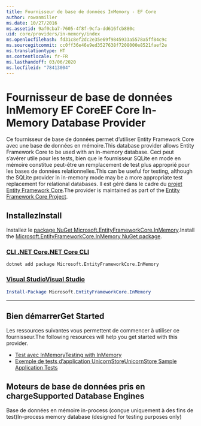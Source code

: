 ```yaml
---
title: Fournisseur de base de données InMemory - EF Core
author: rowanmiller
ms.date: 10/27/2016
ms.assetid: 9af0cba7-7605-4f8f-9cfa-dd616fcb880c
uid: core/providers/in-memory/index
ms.openlocfilehash: fd31c8ef2dc2e35e69f9845933a5578a5ff84c9c
ms.sourcegitcommit: cc0ff36e46e9ed3527638f7208000e8521faef2e
ms.translationtype: HT
ms.contentlocale: fr-FR
ms.lasthandoff: 03/06/2020
ms.locfileid: "78413004"
---
```

# <a name="ef-core-in-memory-database-provider"></a><span data-ttu-id="08e33-102">Fournisseur de base de données InMemory EF Core</span><span class="sxs-lookup"><span data-stu-id="08e33-102">EF Core In-Memory Database Provider</span></span>

<span data-ttu-id="08e33-103">Ce fournisseur de base de données permet d’utiliser Entity Framework Core avec une base de données en mémoire.</span><span class="sxs-lookup"><span data-stu-id="08e33-103">This database provider allows Entity Framework Core to be used with an in-memory database.</span></span> <span data-ttu-id="08e33-104">Ceci peut s’avérer utile pour les tests, bien que le fournisseur SQLite en mode en mémoire constitue peut-être un remplacement de test plus approprié pour les bases de données relationnelles.</span><span class="sxs-lookup"><span data-stu-id="08e33-104">This can be useful for testing, although the SQLite provider in in-memory mode may be a more appropriate test replacement for relational databases.</span></span> <span data-ttu-id="08e33-105">Il est géré dans le cadre du [projet Entity Framework Core](https://github.com/aspnet/EntityFrameworkCore).</span><span class="sxs-lookup"><span data-stu-id="08e33-105">The provider is maintained as part of the [Entity Framework Core Project](https://github.com/aspnet/EntityFrameworkCore).</span></span>

## <a name="install"></a><span data-ttu-id="08e33-106">Installez</span><span class="sxs-lookup"><span data-stu-id="08e33-106">Install</span></span>

<span data-ttu-id="08e33-107">Installez le [package NuGet Microsoft.EntityFrameworkCore.InMemory](https://www.nuget.org/packages/Microsoft.EntityFrameworkCore.InMemory/).</span><span class="sxs-lookup"><span data-stu-id="08e33-107">Install the [Microsoft.EntityFrameworkCore.InMemory NuGet package](https://www.nuget.org/packages/Microsoft.EntityFrameworkCore.InMemory/).</span></span>

### <a name="net-core-cli"></a>[<span data-ttu-id="08e33-108">CLI .NET Core</span><span class="sxs-lookup"><span data-stu-id="08e33-108">.NET Core CLI</span></span>](#tab/dotnet-core-cli)

```dotnetcli
dotnet add package Microsoft.EntityFrameworkCore.InMemory
```

### <a name="visual-studio"></a>[<span data-ttu-id="08e33-109">Visual Studio</span><span class="sxs-lookup"><span data-stu-id="08e33-109">Visual Studio</span></span>](#tab/vs)

``` powershell
Install-Package Microsoft.EntityFrameworkCore.InMemory
```

***

## <a name="get-started"></a><span data-ttu-id="08e33-110">Bien démarrer</span><span class="sxs-lookup"><span data-stu-id="08e33-110">Get Started</span></span>

<span data-ttu-id="08e33-111">Les ressources suivantes vous permettent de commencer à utiliser ce fournisseur.</span><span class="sxs-lookup"><span data-stu-id="08e33-111">The following resources will help you get started with this provider.</span></span>

* [<span data-ttu-id="08e33-112">Test avec InMemory</span><span class="sxs-lookup"><span data-stu-id="08e33-112">Testing with InMemory</span></span>](../../miscellaneous/testing/in-memory.md)
* [<span data-ttu-id="08e33-113">Exemple de tests d’application UnicornStore</span><span class="sxs-lookup"><span data-stu-id="08e33-113">UnicornStore Sample Application Tests</span></span>](https://github.com/rowanmiller/UnicornStore/blob/master/UnicornStore/src/UnicornStore.Tests/Controllers/ShippingControllerTests.cs)

## <a name="supported-database-engines"></a><span data-ttu-id="08e33-114">Moteurs de base de données pris en charge</span><span class="sxs-lookup"><span data-stu-id="08e33-114">Supported Database Engines</span></span>

<span data-ttu-id="08e33-115">Base de données en mémoire in-process (conçue uniquement à des fins de test)</span><span class="sxs-lookup"><span data-stu-id="08e33-115">In-process memory database (designed for testing purposes only)</span></span>
